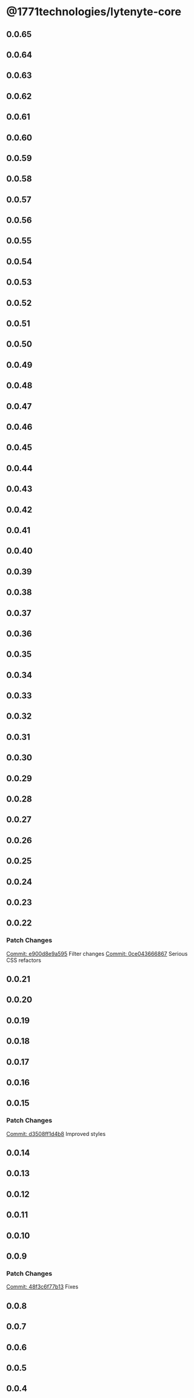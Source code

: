 # @1771technologies/lytenyte-core

## 0.0.65

## 0.0.64

## 0.0.63

## 0.0.62

## 0.0.61

## 0.0.60

## 0.0.59

## 0.0.58

## 0.0.57

## 0.0.56

## 0.0.55

## 0.0.54

## 0.0.53

## 0.0.52

## 0.0.51

## 0.0.50

## 0.0.49

## 0.0.48

## 0.0.47

## 0.0.46

## 0.0.45

## 0.0.44

## 0.0.43

## 0.0.42

## 0.0.41

## 0.0.40

## 0.0.39

## 0.0.38

## 0.0.37

## 0.0.36

## 0.0.35

## 0.0.34

## 0.0.33

## 0.0.32

## 0.0.31

## 0.0.30

## 0.0.29

## 0.0.28

## 0.0.27

## 0.0.26

## 0.0.25

## 0.0.24

## 0.0.23

## 0.0.22

### Patch Changes

[Commit: e900d8e9a595](https://github.com/1771-Technologies/lytenyte/commit/e900d8e9a595a311a901c90ab04df556a28a9229)
Filter changes
[Commit: 0ce043666867](https://github.com/1771-Technologies/lytenyte/commit/0ce043666867db95abe63fd19825b122c9a92b10)
Serious CSS refactors

## 0.0.21

## 0.0.20

## 0.0.19

## 0.0.18

## 0.0.17

## 0.0.16

## 0.0.15

### Patch Changes

[Commit: d3508ff1d4b8](https://github.com/1771-Technologies/lytenyte/commit/d3508ff1d4b881cd37d8d79727d5f6a01b0abb60)
Improved styles

## 0.0.14

## 0.0.13

## 0.0.12

## 0.0.11

## 0.0.10

## 0.0.9

### Patch Changes

[Commit: 48f3c6f77b13](https://github.com/1771-Technologies/lytenyte/commit/48f3c6f77b13e7107e696cd10c592a6fb1f33df7)
Fixes

## 0.0.8

## 0.0.7

## 0.0.6

## 0.0.5

## 0.0.4
